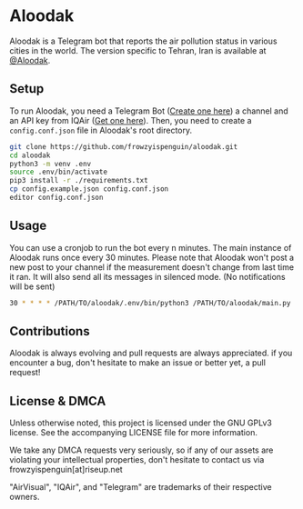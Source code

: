 # Aloodak
Aloodak is a Telegram bot that reports the air pollution status in various cities in the world. The version specific to Tehran, Iran is available at 
[@Aloodak](https://t.me/Aloodak). 

## Setup
To run Aloodak, you need a Telegram Bot ([Create one here](https://t.me/BotFather)) a channel and an API key from IQAir ([Get one here](https://www.iqair.com/dashboard/api)). Then, you need to create a `config.conf.json` file in Aloodak's root directory.

```bash
git clone https://github.com/frowzyispenguin/aloodak.git
cd aloodak
python3 -m venv .env
source .env/bin/activate
pip3 install -r ./requirements.txt
cp config.example.json config.conf.json
editor config.conf.json
```

## Usage
You can use a cronjob to run the bot every n minutes. The main instance of Aloodak runs once every 30 minutes. Please note that Aloodak won't post a new post to your channel if the measurement doesn't change from last time it ran. It will also send all its messages in silenced mode. (No notifications will be sent)

```bash
30 * * * * /PATH/TO/aloodak/.env/bin/python3 /PATH/TO/aloodak/main.py
```

## Contributions
Aloodak is always evolving and pull requests are always appreciated. if you encounter a bug, don't hesitate to make an issue or better yet, a pull request!

## License & DMCA
Unless otherwise noted, this project is licensed under the GNU GPLv3 license. See the accompanying LICENSE file for more information.

We take any DMCA requests very seriously, so if any of our assets are violating your intellectual properties, don't hesitate to contact us via frowzyispenguin[at]riseup.net

"AirVisual", "IQAir", and "Telegram" are trademarks of their respective owners.